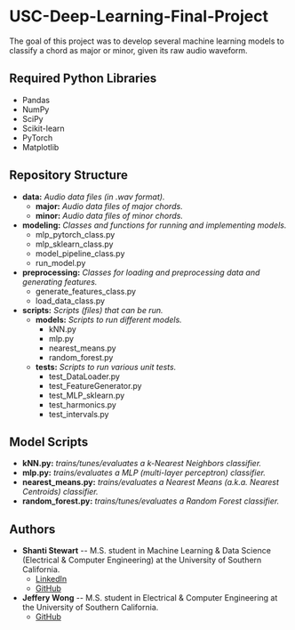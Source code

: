 

# USC-Deep-Learning-Final-Project

The goal of this project was to develop several machine learning models to classify a chord as major or minor, given its
raw audio waveform.



## Required Python Libraries

* Pandas
* NumPy
* SciPy
* Scikit-learn
* PyTorch
* Matplotlib


## Repository Structure

* **data:** _Audio data files (in .wav format)._
   * **major:** _Audio data files of major chords._
   * **minor:** _Audio data files of minor chords._
* **modeling:** _Classes and functions for running and implementing models._
   * mlp_pytorch_class.py
   * mlp_sklearn_class.py
   * model_pipeline_class.py
   * run_model.py
* **preprocessing:** _Classes for loading and preprocessing data and generating features._
   * generate_features_class.py
   * load_data_class.py
* **scripts:** _Scripts (files) that can be run._
   * **models:** _Scripts to run different models._
      * kNN.py
      * mlp.py
      * nearest_means.py
      * random_forest.py
   * **tests:** _Scripts to run various unit tests._
      * test_DataLoader.py
      * test_FeatureGenerator.py
      * test_MLP_sklearn.py
      * test_harmonics.py
      * test_intervals.py


## Model Scripts

* **kNN.py:** _trains/tunes/evaluates a k-Nearest Neighbors classifier._
* **mlp.py:** _trains/evaluates a MLP (multi-layer perceptron) classifier._
* **nearest_means.py:** _trains/evaluates a Nearest Means (a.k.a. Nearest Centroids) classifier._
* **random_forest.py:** _trains/tunes/evaluates a Random Forest classifier._


## Authors

* **Shanti Stewart** -- M.S. student in Machine Learning & Data Science (Electrical & Computer Engineering) at the
University of Southern California.
   * [LinkedIn](https://www.linkedin.com/in/shanti-stewart/)
   * [GitHub](https://github.com/shantistewart)
* **Jeffery Wong** -- M.S. student in Electrical & Computer Engineering at the  University of Southern California.
   * [GitHub](https://github.com/jefferytwong)

